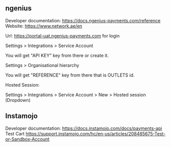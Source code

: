 ## ngenius

Developer documentation: https://docs.ngenius-payments.com/reference
Website: https://www.network.ae/en

Url: https://portal-uat.ngenius-payments.com for login

Settings > Integrations  > Service Account

You will get "API KEY" key from there or create it.


Settings > Organisational hierarchy

You will get "REFERENCE" key from there that is OUTLETS id.


Hosted Session:

Settings > Integrations  > Service Account > New > Hosted session (Dropdown)


## Instamojo

Developer documentation: https://docs.instamojo.com/docs/payments-api
Test Cart https://support.instamojo.com/hc/en-us/articles/208485675-Test-or-Sandbox-Account